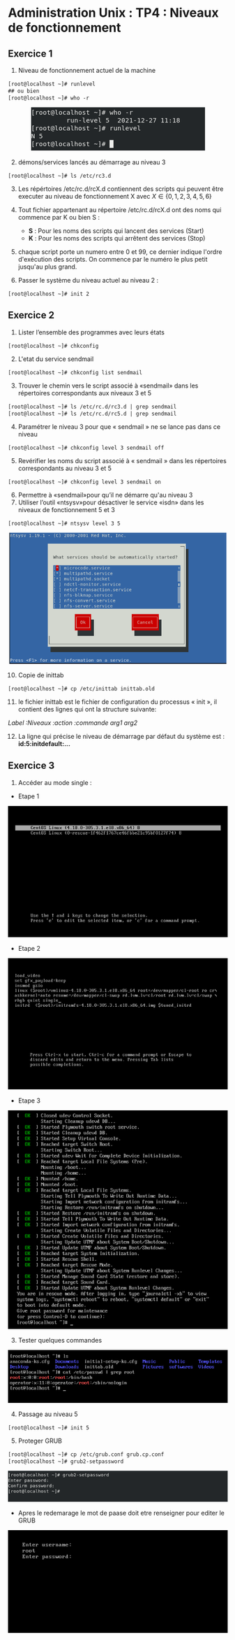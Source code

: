 # Administration Unix : TP4 : Niveaux de fonctionnement

## Exercice 1

1. Niveau de fonctionnement actuel de la machine

```console
[root@localhost ~]# runlevel
## ou bien
[root@localhost ~]# who -r
```

<p align=center>
    <img src="./Screenshots/runlevel.png">
</p>

2. démons/services lancés au démarrage au niveau 3

```console
[root@localhost ~]# ls /etc/rc3.d
```

3. Les répértoires /etc/rc.d/rcX.d contiennent des scripts qui peuvent être executer au niveau de fonctionnement X avec $X \in \{0,1,2,3,4,5,6\}$
4. Tout fichier appartenant au répertoire /etc/rc.d/rcX.d ont des noms qui commence par K ou bien S :

   - **S** : Pour les noms des scripts qui lancent des services (Start)
   - **K** : Pour les noms des scripts qui arrêtent des services (Stop)

5. chaque script porte un numero entre 0 et 99, ce dernier indique l'ordre d'exécution des scripts. On commence par le numéro le plus petit jusqu'au plus grand.
6. Passer le système du niveau actuel au niveau 2 :

```console
[root@localhost ~]# init 2
```

## Exercice 2

1. Lister l’ensemble des programmes avec leurs états

```console
[root@localhost ~]# chkconfig
```

2. L'etat du service sendmail

```console
[root@localhost ~]# chkconfig list sendmail
```

3. Trouver le chemin vers le script associé à «sendmail» dans les répertoires correspondants aux niveaux 3 et 5

```console
[root@localhost ~]# ls /etc/rc.d/rc3.d | grep sendmail
[root@localhost ~]# ls /etc/rc.d/rc5.d | grep sendmail
```

4. Paramétrer le niveau 3 pour que « sendmail » ne se lance pas dans ce niveau

```console
[root@localhost ~]# chkconfig level 3 sendmail off
```

5. Revérifier les noms du script associé à « sendmail » dans les répertoires correspondants au niveau 3 et 5

```console
[root@localhost ~]# chkconfig level 3 sendmail on
```

6. Permettre à «sendmail»pour qu’il ne démarre qu'au niveau 3
7. Utiliser l’outil «ntsysv»pour désactiver le service «isdn» dans les niveaux de fonctionnement 5 et 3

```console
[root@localhost ~]# ntsysv level 3 5
```

<p align=center>
    <img src="./Screenshots/ntsysv.png" height=300>
</p>

10. Copie de inittab

```console
[root@localhost ~]# cp /etc/inittab inittab.old
```

11. le fichier inittab est le fichier de configuration du processus « init », il contient des lignes qui ont la structure suivante:

_Label :Niveaux :action :commande arg1 arg2_

12. La ligne qui précise le niveau de démarrage par défaut du système est : **id:5:initdefault:...**

## Exercice 3

1. Accéder au mode single :

- Etape 1

<p align=center>
    <img src="./Screenshots/Etape1.png" height=300>
</p>

- Etape 2

<p align=center>
    <img src="./Screenshots/Etape2.png" height=300>
</p>

- Etape 3

<p align=center>
    <img src="./Screenshots/Etape3.png" height=500>
</p>

3. Tester quelques commandes

<p align=center>
    <img src="./Screenshots/SingleUser.png" height=auto>
</p>

4. Passage au niveau 5

```console
[root@localhost ~]# init 5
```

5. Proteger GRUB

```console
[root@localhost ~]# cp /etc/grub.conf grub.cp.conf
[root@localhost ~]# grub2-setpassword
```

<p align=center>
    <img src="./Screenshots/grub-set-passwd.png" height=auto>
</p>

- Apres le redemarage le mot de paase doit etre renseigner pour editer le GRUB

<p align=center>
    <img src="./Screenshots/edit-grub.png" height=auto>
</p>
